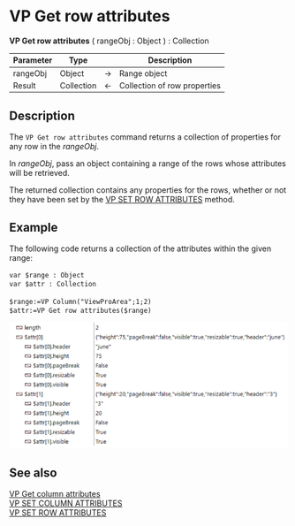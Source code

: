 # VP Get row attributes


**VP Get row attributes** ( rangeObj : Object ) : Collection



|Parameter|Type| |Description|
|---|---|---|---|
|rangeObj  |Object|->|Range object|
|Result  |Collection|<-|Collection of row properties|

## Description

The `VP Get row attributes` command returns a collection of properties for any row in the *rangeObj*.

In *rangeObj*, pass an object containing a range of the rows whose attributes will be retrieved.

The returned collection contains any properties for the rows, whether or not they have been set by the [VP SET ROW ATTRIBUTES](VP%20SET%20ROW%20ATTRIBUTES.md) method.

## Example

The following code returns a collection of the attributes within the given range:

```4d
var $range : Object
var $attr : Collection
 
$range:=VP Column("ViewProArea";1;2)
$attr:=VP Get row attributes($range)
```

![](../images/cmd_vpGetRowAttributes.PNG)

## See also

[VP Get column attributes](VP%20Get%20column%20attributes.md)<br/>
[VP SET COLUMN ATTRIBUTES](VP%20SET%20COLUMN%20ATTRIBUTES.md)<br/>
[VP SET ROW ATTRIBUTES](VP%20SET%20ROW%20ATTRIBUTES.md)